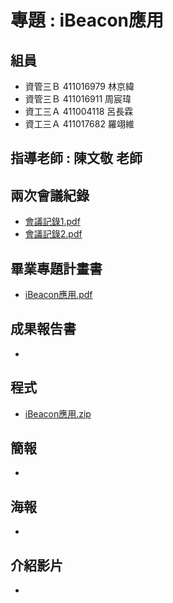 # 專題 : iBeacon應用
## 組員
- 資管三Ｂ 411016979 林京緯<br>
- 資管三Ｂ 411016911 周宸瑋<br>
- 資工三Ａ 411004118 呂長霖<br>
- 資工三Ａ 411017682 羅翊維<br>
## 指導老師 : 陳文敬 老師
## 兩次會議紀錄
- [會議記錄1.pdf](https://github.com/Leolinlin123/2024/blob/main/iBeacon%E6%87%89%E7%94%A8/%E6%9C%83%E8%AD%B0%E8%A8%98%E9%8C%841.pdf)
- [會議記錄2.pdf](https://github.com/Leolinlin123/2024/blob/main/iBeacon%E6%87%89%E7%94%A8/%E6%9C%83%E8%AD%B0%E8%A8%98%E9%8C%842.pdf)
## 畢業專題計畫書
- [iBeacon應用.pdf](https://github.com/Leolinlin123/2024/blob/main/iBeacon%E6%87%89%E7%94%A8/iBeacon%E6%87%89%E7%94%A8.pdf)
## 成果報告書
-  
## 程式
- [iBeacon應用.zip](https://github.com/Leolinlin123/2024/blob/main/iBeacon%E6%87%89%E7%94%A8/iBeacon%E7%A8%8B%E5%BC%8F.zip)
## 簡報
- 
## 海報
- 
## 介紹影片
- 
